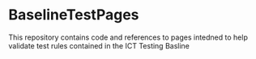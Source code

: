 # BaselineTestPages
This repository contains code and references to pages intedned to help validate test rules contained in the ICT Testing Basline

